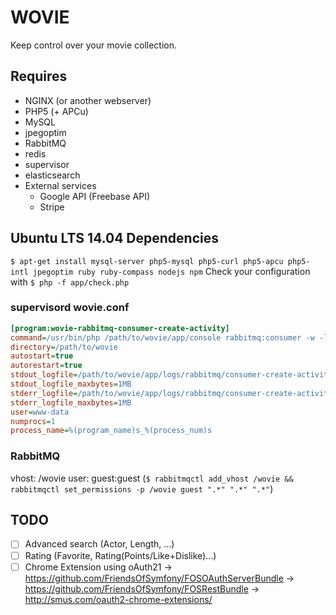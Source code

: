 # WOVIE

Keep control over your movie collection.

## Requires
- NGINX (or another webserver)
- PHP5 (+ APCu)
- MySQL
- jpegoptim
- RabbitMQ
- redis
- supervisor
- elasticsearch
- External services
    - Google API (Freebase API)
    - Stripe

## Ubuntu LTS 14.04 Dependencies
`$ apt-get install mysql-server php5-mysql php5-curl php5-apcu php5-intl jpegoptim ruby ruby-compass nodejs npm`
Check your configuration with `$ php -f app/check.php`

### supervisord wovie.conf
```ini
[program:wovie-rabbitmq-consumer-create-activity]
command=/usr/bin/php /path/to/wovie/app/console rabbitmq:consumer -w -l 128 create_activity
directory=/path/to/wovie
autostart=true
autorestart=true
stdout_logfile=/path/to/wovie/app/logs/rabbitmq/consumer-create-activity-%(process_num)s.log
stdout_logfile_maxbytes=1MB
stderr_logfile=/path/to/wovie/app/logs/rabbitmq/consumer-create-activity-%(process_num)s.log
stderr_logfile_maxbytes=1MB
user=www-data
numprocs=1
process_name=%(program_name)s_%(process_num)s
```

### RabbitMQ
vhost: /wovie user: guest:guest (`$ rabbitmqctl add_vhost /wovie && rabbitmqctl set_permissions -p /wovie guest ".*" ".*" ".*"`)

## TODO
- [ ] Advanced search (Actor, Length, …)
- [ ] Rating (Favorite, Rating(Points/Like+Dislike)…)
- [ ] Chrome Extension using oAuth21
    -> https://github.com/FriendsOfSymfony/FOSOAuthServerBundle
    -> https://github.com/FriendsOfSymfony/FOSRestBundle
    -> http://smus.com/oauth2-chrome-extensions/
